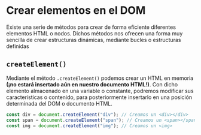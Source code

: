 # Crear elementos en el DOM

Existe una serie de métodos para crear de forma eficiente diferentes elementos HTML o nodos. Dichos métodos nos ofrecen una forma muy sencilla de crear estructuras dinámicas, mediante bucles o estructuras definidas

## `createElement()`

Mediante el método `.createElement()` podemos crear un HTML en memoria **(¡no estará insertado aún en nuestro documento HTML!)**. Con dicho elemento almacenado en una variable o constante, podremos modificar sus características o contenido, para posteriormente insertarlo en una posición determinada del DOM o documento HTML.

```js
const div = document.createElement("div"); // Creamos un <div></div>
const span = document.createElement("span"); // Creamos un <span></span>
const img = document.createElement("img"); // Creamos un <img>
```
